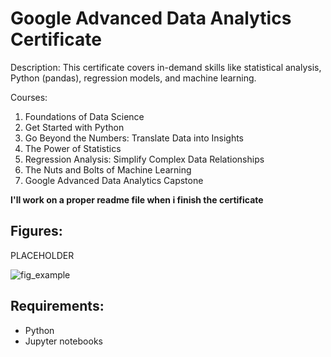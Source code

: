Google Advanced Data Analytics Certificate
====

Description: This certificate covers in-demand skills like statistical analysis, Python (pandas), regression models, and machine learning.

Courses:

1. Foundations of Data Science
2. Get Started with Python
3. Go Beyond the Numbers: Translate Data into Insights
4. The Power of Statistics
5. Regression Analysis: Simplify Complex Data Relationships
6. The Nuts and Bolts of Machine Learning
7. Google Advanced Data Analytics Capstone

**I'll work on a proper readme file when i finish the certificate**

## Figures:

PLACEHOLDER

![fig_example](https://github.com/ianpaga/N_body_problem/assets/57350668/4ccb576a-a9d4-4fd3-b9c8-1718fa915b3e)

## Requirements:

- Python
- Jupyter notebooks 
